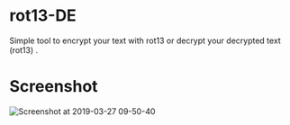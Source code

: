 # rot13-DE
Simple tool to encrypt your text with rot13 or decrypt your decrypted text (rot13) .
# Screenshot 
![Screenshot at 2019-03-27 09-50-40](https://user-images.githubusercontent.com/45905472/55081506-5db4be00-5076-11e9-8b97-683e6c285479.png)
